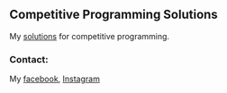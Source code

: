 ## Competitive Programming Solutions

My [solutions](https://github.com/iMohammadShakib/Competitive-Programming-Solutions) for competitive programming.

### Contact:
My [facebook](https://facebook.com/imoshakib), [Instagram](https://instagram.com/mo__shakib)

